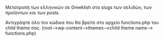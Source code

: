 Μετατροπή των ελληνικών σε Greeklish στα slugs των σελιδών, των προϊόντων και των posts.

Αντιγράψτε όλο τον κώδικα που θα βρείτε στο αρχείο functions.php του child theme σας. (root-->wp-content-->themes-->child theme name--> functions.php)
